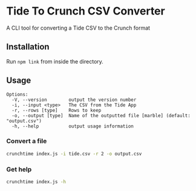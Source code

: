 # Tide To Crunch CSV Converter

A CLI tool for converting a Tide CSV to the Crunch format

## Installation

Run `npm link` from inside the directory.

## Usage

```
Options:
  -V, --version        output the version number
  -i, --input <type>   The CSV from the Tide App
  -r, --rows [type]    Rows to keep
  -o, --output [type]  Name of the outputted file [marble] (default: "output.csv")
  -h, --help           output usage information
```

### Convert a file

```sh
crunchtime index.js -i tide.csv -r 2 -o output.csv
```

### Get help

```sh
crunchtime index.js -h
```